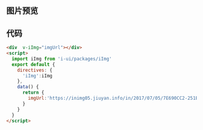 ## 图片预览
<template>
 
点击图片预览<div class="img" v-iImg="`https://inimg05.jiuyan.info/in/2017/07/05/7E690CC2-251E-EEA3-FC4E-616D6352C361-1agKNdQV.jpg?imageMogr2/format/jpg/thumbnail/360x%3E/quality/80!`"></div>
</template>
<style lang="scss">
	.img{
		width:200px;
		height: 200px;
	}
</style>
<script>
  import iImg from './index'

  export default {
    components: {},
    directives:{
      'iImg': iImg
    },
    data() {
      return {}
    },
    methods: {}
  }
</script>

## 代码
```html
<div  v-iImg="imgUrl"></div>
<script>
  import iImg from 'i-ui/packages/iImg'
  export default {
    directives: {
      'iImg':iImg
    },
    data() {
      return {
        imgUrl:'https://inimg05.jiuyan.info/in/2017/07/05/7E690CC2-251E-EEA3-FC4E-616D6352C361-1agKNdQV.jpg?imageMogr2/format/jpg/thumbnail/360x%3E/quality/80!'
      }
    }
  }
</script>
```
